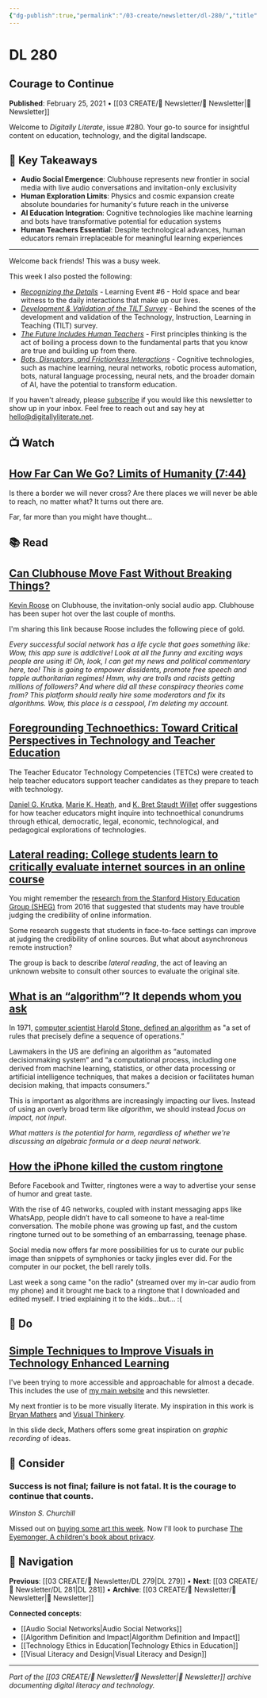 ```yaml
---
{"dg-publish":true,"permalink":"/03-create/newsletter/dl-280/","title":"Courage to Continue","tags":["clubhouse-app","audio-social","human-limits","ai-education","teacher-future","tilt-survey"],"created":"2021-02-25","updated":"2025-01-29"}
---
```



# DL 280
## Courage to Continue

**Published**: February 25, 2021 • [[03 CREATE/📧 Newsletter/📧 Newsletter\|📧 Newsletter]]

Welcome to *Digitally Literate*, issue #280. Your go-to source for insightful content on education, technology, and the digital landscape.

## 🔖 Key Takeaways
- **Audio Social Emergence**: Clubhouse represents new frontier in social media with live audio conversations and invitation-only exclusivity
- **Human Exploration Limits**: Physics and cosmic expansion create absolute boundaries for humanity's future reach in the universe
- **AI Education Integration**: Cognitive technologies like machine learning and bots have transformative potential for education systems
- **Human Teachers Essential**: Despite technological advances, human educators remain irreplaceable for meaningful learning experiences

---

Welcome back friends! This was a busy week.

This week I also posted the following:

- *[Recognizing the Details](https://walkmy.world/start-walking/walk2021/le6/)* \- Learning Event #6 - Hold space and bear witness to the daily interactions that make up our lives.
- *[Development & Validation of the TILT Survey](https://wiobyrne.com/development-validation-of-the-tilt-survey/)* \- Behind the scenes of the development and validation of the Technology, Instruction, Learning in Teaching (TILT) survey. 
- *[The Future Includes Human Teachers](https://wiobyrne.com/the-future-includes-human-teachers/)* \- First principles thinking is the act of boiling a process down to the fundamental parts that you know are true and building up from there.
- *[Bots, Disruptors, and Frictionless Interactions](https://wiobyrne.com/bots-disruptors-and-frictionless-interactions/)* \- Cognitive technologies, such as machine learning, neural networks, robotic process automation, bots, natural language processing, neural nets, and the broader domain of AI, have the potential to transform education. 

If you haven't already, please [subscribe](https://digitallyliterate.net/subscribe/) if you would like this newsletter to show up in your inbox. Feel free to reach out and say hey at [hello@digitallyliterate.net](mailto:hello@digitallyliterate.net).

## 📺 Watch

## [How Far Can We Go? Limits of Humanity (7:44)](https://www.youtube.com/watch?v=ZL4yYHdDSWs)

Is there a border we will never cross? Are there places we will never be able to reach, no matter what? It turns out there are. 

Far, far more than you might have thought…

## 📚 Read

## [Can Clubhouse Move Fast Without Breaking Things?](https://www.nytimes.com/2021-02-25/technology/clubhouse-audio-app-experience.html)

[Kevin Roose](https://twitter.com/kevinroose) on Clubhouse, the invitation-only social audio app. Clubhouse has been super hot over the last couple of months. 

I'm sharing this link because Roose includes the following piece of gold.

*Every successful social network has a life cycle that goes something like: Wow, this app sure is addictive! Look at all the funny and exciting ways people are using it! Oh, look, I can get my news and political commentary here, too! This is going to empower dissidents, promote free speech and topple authoritarian regimes! Hmm, why are trolls and racists getting millions of followers? And where did all these conspiracy theories come from? This platform should really hire some moderators and fix its algorithms. Wow, this place is a cesspool, I’m deleting my account.* 

## [Foregrounding Technoethics: Toward Critical Perspectives in Technology and Teacher Education](https://www.learntechlib.org/primary/p/208235/)

The Teacher Educator Technology Competencies (TETCs) were created to help teacher educators support teacher candidates as they prepare to teach with technology. 

[Daniel G. Krutka](https://twitter.com/dankrutka), [Marie K. Heath](https://twitter.com/mariekheath), and [K. Bret Staudt Willet](http://bretsw.com/) offer suggestions for how teacher educators might inquire into technoethical conundrums through ethical, democratic, legal, economic, technological, and pedagogical explorations of technologies.


## [Lateral reading: College students learn to critically evaluate internet sources in an online course](https://misinforeview.hks.harvard.edu/article/lateral-reading-college-students-learn-to-critically-evaluate-internet-sources-in-an-online-course/)

You might remember the [research from the Stanford History Education Group (SHEG)](https://purl.stanford.edu/fv751yt5934) from 2016 that suggested that students may have trouble judging the credibility of online information. 

Some research suggests that students in face-to-face settings can improve at judging the credibility of online sources. But what about asynchronous remote instruction? 

The group is back to describe *lateral reading*, the act of leaving an unknown website to consult other sources to evaluate the original site.


## [What is an “algorithm”? It depends whom you ask](https://www.technologyreview.com/2021-02-26/1020007/what-is-an-algorithm/)

In 1971, [computer scientist Harold Stone, defined an algorithm](https://dl.acm.org/doi/10.5555/578826) as "a set of rules that precisely define a sequence of operations.” 

Lawmakers in the US are defining an algorithm as “automated decisionmaking system” and “a computational process, including one derived from machine learning, statistics, or other data processing or artificial intelligence techniques, that makes a decision or facilitates human decision making, that impacts consumers.”

This is important as algorithms are increasingly impacting our lives. Instead of using an overly broad term like *algorithm*, we should instead *focus on impact, not input*.

*What matters is the potential for harm, regardless of whether we're discussing an algebraic formula or a deep neural network.*


## [How the iPhone killed the custom ringtone](https://www.economist.com/1843/2021-02-17/how-the-iphone-killed-the-custom-ringtone)

Before Facebook and Twitter, ringtones were a way to advertise your sense of humor and great taste. 

With the rise of 4G networks, coupled with instant messaging apps like WhatsApp, people didn’t have to call someone to have a real-time conversation. The mobile phone was growing up fast, and the custom ringtone turned out to be something of an embarrassing, teenage phase.

Social media now offers far more possibilities for us to curate our public image than snippets of symphonies or tacky jingles ever did. For the computer in our pocket, the bell rarely tolls.

Last week a song came "on the radio" (streamed over my in-car audio from my phone) and it brought me back to a ringtone that I downloaded and edited myself. I tried explaining it to the kids...but... :(

## 🔨 Do

## [Simple Techniques to Improve Visuals in Technology Enhanced Learning](https://docs.google.com/presentation/d/1oHahNhxe49lLvhErHaQ5imoehcB28KOYGgu6TqWK8Ds/edit#slide=id.gbf365c1a4d_0_0)

I've been trying to more accessible and approachable for almost a decade. This includes the use of [my main website](https://wiobyrne.com/) and this newsletter.

My next frontier is to be more visually literate. My inspiration in this work is [Bryan Mathers](https://bryanmmathers.com/) and [Visual Thinkery](https://visualthinkery.com/). 

In this slide deck, Mathers offers some great inspiration on *graphic recording* of ideas. 

## 🤔 Consider

### Success is not final; failure is not fatal. It is the courage to continue that counts.

*Winston S. Churchill*

Missed out on [buying some art this week](https://www.nytimes.com/2021-02-22/business/nft-nba-top-shot-crypto.html). Now I'll look to purchase [The Eyemonger, A children's book about privacy](https://teachprivacy.com/the-eyemonger-privacy-resources-for-educators-and-parents/).

## 🔗 Navigation

**Previous**: [[03 CREATE/📧 Newsletter/DL 279\|DL 279]] • **Next**: [[03 CREATE/📧 Newsletter/DL 281\|DL 281]] • **Archive**: [[03 CREATE/📧 Newsletter/📧 Newsletter\|📧 Newsletter]]

**Connected concepts**:
- [[Audio Social Networks\|Audio Social Networks]]
- [[Algorithm Definition and Impact\|Algorithm Definition and Impact]]
- [[Technology Ethics in Education\|Technology Ethics in Education]]
- [[Visual Literacy and Design\|Visual Literacy and Design]]

---

*Part of the [[03 CREATE/📧 Newsletter/📧 Newsletter\|📧 Newsletter]] archive documenting digital literacy and technology.*